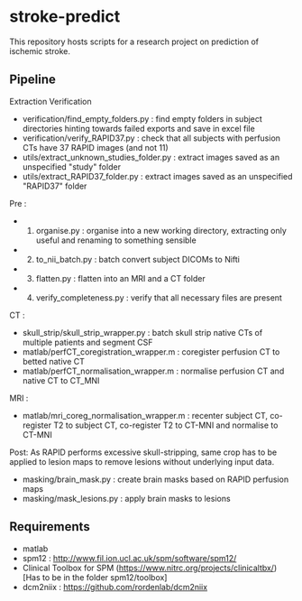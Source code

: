 # stroke-predict
This repository hosts scripts for a research project on prediction of ischemic stroke.

## Pipeline

Extraction Verification
- verification/find_empty_folders.py : find empty folders in subject directories hinting towards failed exports and save in excel file
- verification/verify_RAPID37.py : check that all subjects with perfusion CTs have 37 RAPID images (and not 11)
- utils/extract_unknown_studies_folder.py : extract images saved as an unspecified "study" folder
- utils/extract_RAPID37_folder.py : extract images saved as an unspecified "RAPID37" folder

Pre :

- 1. organise.py : organise into a new working directory, extracting only useful and renaming to something sensible
- 2. to_nii_batch.py : batch convert subject DICOMs to Nifti
- 3. flatten.py : flatten into an MRI and a CT folder
- 4. verify_completeness.py : verify that all necessary files are present

CT :

- skull_strip/skull_strip_wrapper.py : batch skull strip native CTs of multiple patients and segment CSF
- matlab/perfCT_coregistration_wrapper.m : coregister perfusion CT to betted native CT
- matlab/perfCT_normalisation_wrapper.m : normalise perfusion CT and native CT to CT_MNI

MRI :

- matlab/mri_coreg_normalisation_wrapper.m : recenter subject CT, co-register T2 to subject CT, co-register T2 to CT-MNI and normalise to CT-MNI

Post:
As RAPID performs excessive skull-stripping, same crop has to be applied to lesion maps to remove lesions without underlying input data.
- masking/brain_mask.py : create brain masks based on RAPID perfusion maps
- masking/mask_lesions.py : apply brain masks to lesions

## Requirements

- matlab
- spm12 : http://www.fil.ion.ucl.ac.uk/spm/software/spm12/
- Clinical Toolbox for SPM (https://www.nitrc.org/projects/clinicaltbx/) [Has to be in the folder spm12/toolbox]
- dcm2niix : https://github.com/rordenlab/dcm2niix
